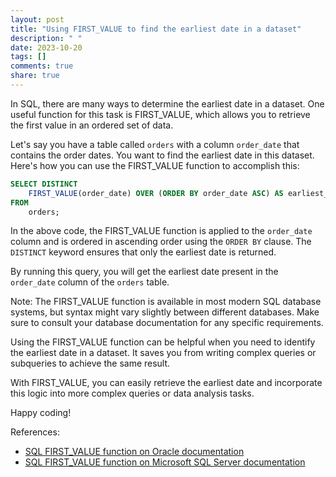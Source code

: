```yaml
---
layout: post
title: "Using FIRST_VALUE to find the earliest date in a dataset"
description: " "
date: 2023-10-20
tags: []
comments: true
share: true
---
```


In SQL, there are many ways to determine the earliest date in a dataset. One useful function for this task is FIRST_VALUE, which allows you to retrieve the first value in an ordered set of data.

Let's say you have a table called `orders` with a column `order_date` that contains the order dates. You want to find the earliest date in this dataset. Here's how you can use the FIRST_VALUE function to accomplish this:

```sql
SELECT DISTINCT 
    FIRST_VALUE(order_date) OVER (ORDER BY order_date ASC) AS earliest_date
FROM
    orders;
```

In the above code, the FIRST_VALUE function is applied to the `order_date` column and is ordered in ascending order using the `ORDER BY` clause. The `DISTINCT` keyword ensures that only the earliest date is returned.

By running this query, you will get the earliest date present in the `order_date` column of the `orders` table.

Note: The FIRST_VALUE function is available in most modern SQL database systems, but syntax might vary slightly between different databases. Make sure to consult your database documentation for any specific requirements.

Using the FIRST_VALUE function can be helpful when you need to identify the earliest date in a dataset. It saves you from writing complex queries or subqueries to achieve the same result.

With FIRST_VALUE, you can easily retrieve the earliest date and incorporate this logic into more complex queries or data analysis tasks.

Happy coding! 

References:
- [SQL FIRST_VALUE function on Oracle documentation](https://docs.oracle.com/en/database/oracle/oracle-database/19/sqlrf/FIRST_VALUE.html#GUID-FA78F0D9-F8D9-4F82-97DF-04EE0CCBB8ED)
- [SQL FIRST_VALUE function on Microsoft SQL Server documentation](https://docs.microsoft.com/en-us/sql/t-sql/functions/first-value-transact-sql?view=sql-server-ver15)